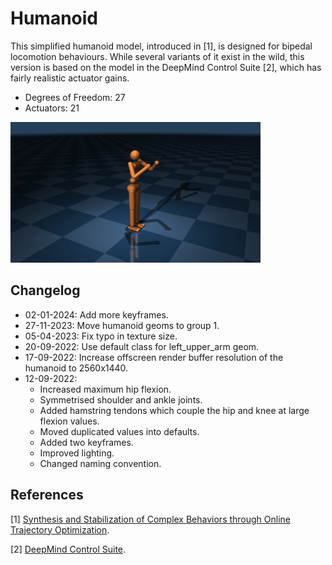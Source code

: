 # Humanoid

This simplified humanoid model, introduced in [1], is designed for bipedal locomotion
behaviours. While several variants of it exist in the wild, this version is based on the model
in the DeepMind Control Suite [2], which has fairly realistic actuator gains.

* Degrees of Freedom: 27
* Actuators: 21

<p float="left">
  <img src="humanoid.png" width="400">
</p>

## Changelog

* 02-01-2024: Add more keyframes.
* 27-11-2023: Move humanoid geoms to group 1.
* 05-04-2023: Fix typo in texture size.
* 20-09-2022: Use default class for left_upper_arm geom.
* 17-09-2022: Increase offscreen render buffer resolution of the humanoid to 2560x1440.
* 12-09-2022:
  * Increased maximum hip flexion.
  * Symmetrised shoulder and ankle joints.
  * Added hamstring tendons which couple the hip and knee at large flexion values.
  * Moved duplicated values into defaults.
  * Added two keyframes.
  * Improved lighting.
  * Changed naming convention.

## References

[1] [Synthesis and Stabilization of Complex Behaviors through Online Trajectory Optimization](https://doi.org/10.1109/IROS.2012.6386025).

[2] [DeepMind Control Suite](https://arxiv.org/abs/1801.00690).
